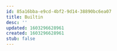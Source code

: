 ```yaml
---
id: 85a16bba-e9cd-4bf2-9d14-38890bc6ea07
title: Builtin
desc: ''
updated: 1603296628961
created: 1603296628961
stub: false
---
```


